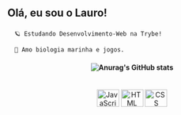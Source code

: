 <h2>

Olá, eu sou o Lauro! 
<br>

</h2>

```
  🪐 Estudando Desenvolvimento-Web na Trybe!
  
  🐬 Amo biologia marinha e jogos.
```

<h4 align="center">

![Anurag's GitHub stats](https://github-readme-stats.vercel.app/api?username=lauropera&show_icons=true&theme=github_dark)

</h4> </br>

<div align="center" style="display: inline_block">
  <img align="center" alt="JavaScript" height="35" width="45" src="https://cdn.jsdelivr.net/gh/devicons/devicon/icons/javascript/javascript-original.svg">
  <img align="center" alt="HTML" height="35" width="45" src="https://cdn.jsdelivr.net/gh/devicons/devicon/icons/html5/html5-original.svg">
	<img align="center" alt="CSS" height="35" width="45" src="https://cdn.jsdelivr.net/gh/devicons/devicon/icons/css3/css3-original.svg">
</div>
